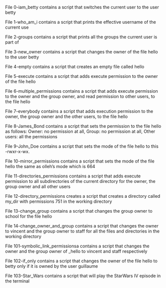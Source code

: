 File 0-iam_betty contains a script that switches the current user to the user betty

File 1-who_am_i contains a script that prints the effective username of the current use

File 2-groups contains a script that prints all the groups the current user is part of

File 3-new_owner contains a script that changes the owner of the file hello to the user betty

File 4-empty contains a script that creates an empty file called hello

File 5-execute contains a script that adds execute permission to the owner of the file hello

File 6-multiple_permissions contains a script that adds execute permission to the owner and the group owner, and read permission to other users, to the file hello

File 7-everybody contains a script that adds execution permission to the owner, the group owner and the other users, to the file hello

File 8-James_Bond contains a script that sets the permission to the file hello as follows: Owner: no permission at all, Group: no permission at all, Other users: all the permissions

File 9-John_Doe contains a script that sets the mode of the file hello to this -rwxr-x-wx.

File 10-mirror_permissions contains a script that sets the mode of the file hello the same as olleh’s mode which is 664

File 11-directories_permissions contains a script that adds execute permission to all subdirectories of the current directory for the owner, the group owner and all other users

File 12-directory_permissions creates a script that creates a directory called my_dir with permissions 751 in the working directory

File 13-change_group contains a script that changes the group owner to school for the file hello

File 14-change_owner_and_group contains a script that changes the owner to vincent and the group owner to staff for all the files and directories in the working directory

File 101-symbolic_link_permissionsa contains a script that changes the owner and the group owner of _hello to vincent and staff respectively

File 102-if_only contains a script that changes the owner of the file hello to betty only if it is owned by the user guillaume

File 103-Star_Wars contains a script that will play the StarWars IV episode in the terminal

